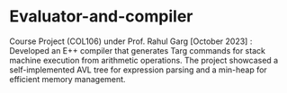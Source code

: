 # Evaluator-and-compiler
Course Project (COL106) under Prof. Rahul Garg [October 2023] : Developed an E++ compiler that generates Targ commands for stack machine execution from arithmetic operations. The project showcased a self-implemented AVL tree for expression parsing and a min-heap for efficient memory management.
